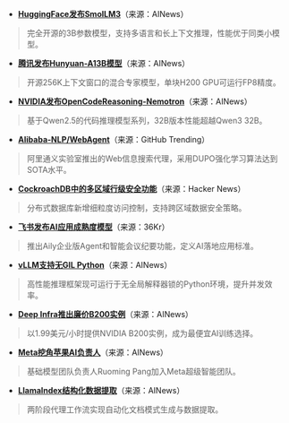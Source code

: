 - **[HuggingFace发布SmolLM3](https://huggingface.co/blog/smollm3)**（来源：AINews）  
> 完全开源的3B参数模型，支持多语言和长上下文推理，性能优于同类小模型。

- **[腾讯发布Hunyuan-A13B模型](https://www.reddit.com/r/LocalLLaMA/comments/1lujedm/hunyuana13b_model_support_has_been_merged_into/)**（来源：AINews）  
> 开源256K上下文窗口的混合专家模型，单块H200 GPU可运行FP8精度。

- **[NVIDIA发布OpenCodeReasoning-Nemotron](https://www.reddit.com/r/LocalLLaMA/comments/1lus2yw/new_models_from_nvidia/)**（来源：AINews）  
> 基于Qwen2.5的代码推理模型系列，32B版本性能超越Qwen3 32B。

- **[Alibaba-NLP/WebAgent](https://github.com/Alibaba-NLP/WebAgent)**（来源：GitHub Trending）  
> 阿里通义实验室推出的Web信息搜索代理，采用DUPO强化学习算法达到SOTA水平。

- **[CockroachDB中的多区域行级安全功能](https://news.ycombinator.com/item?id=44515087)**（来源：Hacker News）  
> 分布式数据库新增细粒度访问控制，支持跨区域数据安全策略。

- **[飞书发布AI应用成熟度模型](https://36kr.com/p/3371623528452615)**（来源：36Kr）  
> 推出Aily企业版Agent和智能会议纪要功能，定义AI落地应用标准。

- **[vLLM支持无GIL Python](https://twitter.com/vllm_project/status/1942450223881605593)**（来源：AINews）  
> 高性能推理框架现可运行于无全局解释器锁的Python环境，提升并发效率。

- **[Deep Infra推出廉价B200实例](https://deepinfra.com/)**（来源：AINews）  
> 以1.99美元/小时提供NVIDIA B200实例，成为最便宜AI训练选择。

- **[Meta挖角苹果AI负责人](https://twitter.com/Yuchenj_UW/status/1942350289375461719)**（来源：AINews）  
> 基础模型团队负责人Ruoming Pang加入Meta超级智能团队。

- **[LlamaIndex结构化数据提取](https://twitter.com/jerryjliu0/status/1942375929353035897)**（来源：AINews）  
> 两阶段代理工作流实现自动化文档模式生成与数据提取。